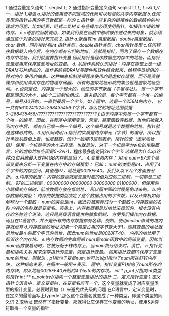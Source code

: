 1.通过变量定义语句：
seqlist L;
2.通过指针变量定义语句
seqlist L1,*L;
L=&L1;//
一、指针
1.用途
a.指针的使用使不同区域的代码可以轻易的共享内存数据
b.任何类型的指针占用的字节数都是一样的
c.指针使一些复杂的链接性的数据结构的构建成为可能，比如链表，链式二叉树
d.有些操作必须使用指针。如操作申请的堆内存。
e.c语言的函数调用，如果我们要在函数中修改被传递过来的对象，就必须通过这个对象的指针来完成
2. 指针
a.数组有int 类型数组，double类型数组，char 数组，同样指针有int 指针类型，double指针类型，char指针类型
c.任何程序数据载入内存后，在内存都有它们的地址，这就是指针，而为了保存一个数据在内存中地址，我们就需要指针变量
因此指针是程序数据在内存中的地址，而指针变量是用来保存这些地址的变量。
d. 从操作系统认识指针：内存在物理上是一组DRAM芯片组成的，操作系统将DRAM等硬件和软件结合起来，给程序员提供的一种对内存
使用的抽象。这种抽象机制使得程序使用的是虚拟存储器，而不是直接操作和使用真实存在的物理存储器。
所有的虚拟地址形成的集合就是虚拟地址空间。
e.也就是说，内存是一个很大的，线性的字节数组（平坦寻址）。 每一个字节都是固定的大小，由8个二进制位组成。
最关键的是，每个字节都有一个唯一的编号，编号从0开始，一直到最后一个字节。如上图中，这是一个256M的内存，
它一共有56*1024*1024=268435456个字节，那么它的地址范围就是0~268435456//??????????????????????????
f.由于内存中的每一个字节都有一个唯一的编号，因此，在程序中使用变量，常量，甚至函数等数据，当他们被载入到内存中后，
都有自己唯一的一个编号，这个编号就是这个数据的地址。指针就是这样形成的。
3.用代码说明
a.指针的实质是内存单元（字节）的编号，所以指针单独从数值上看，也是整数，他们一般用16进制表示。指针的值（虚拟地址值）
使用一个机器字的大小来存储。也就是说，对于一个机器字为w位的电脑而言，它的虚拟地址空间是0~2*w-1，程序最多能访问2*w个字节
这就是为什么xp这种32位系统最大支持4GB内存的原因了。
4.变量和内存：
用int num=97这个局部变量来分析一下变量在内存中的存储模型：
已知：
num的类型是int，占用了4个字节的内存空间，其值是97，地址是0028FF40。我们从以下几个方面去分析。
a.内存的数据：
内存的数据就是变量对应的值对应的二进制，一切都是二进制。
97的二进制是：00000000  00000000  00000000  01100000，但使用的小端模式存储时，低位数据存放在低地址，
所以图中画的时候是倒过来的。
b.内存数据的类型：
内存的数据类型决定了这个数据占用的字节数，以及计算机如何解释为一个整数：
num的类型是int，因此将被解释成为一个整数
c.内存数据的名称
内存的名称就是变量名。实质上，内存数据都是以地址来标识的，根本没有内存的名称这个说法，这只是高级语言提供的抽象机制，
方便我们操作内存数据，而且在C语言中，并不是所有的内存数据都有名称，例如，使用malloc申请的堆内存就没有
d.内存数据的地址
如果一个类型占用的字节数大于1，则其变量的地址就是地址最小的那个字节的地址，因此num的地址是0028FF40。
内存的地址用于标识这个内存块。
e.内存数据的生命周期
num是main函数中的局部变量，因此当main函数被启动时，它被分配于栈内存上，当main执行结束时，消亡。
5.指针变量和指向关系
用来保存指针的变量，就是指针变量。
如果指针变量P1保存了变量num的地址，则就说：p1指向了变量num,也可以说p1指向了num所在钉钉内存块，
这种指向关系，在图中一般用->表示。
图中，指针变量P1指向了num所在的内存块，即从地址0028FF40开始的4个byte的内存块。
int * p_int  //指向int类型的指针
int ** p_pointre//指向一个整型变量指针的指针
二、定义指针变量
1.定义指针
C语言中，定义变量时，在变量名前写一个*，这个变量就变成了对应变量类型的指针变量。必要时要加（）来避免优先级的问题
在C语言中，定义变量时，在定义的最前面写上typedef,那么这个变量名就变成了一种类型，即这个类型的同义词
2.取地址
既然有了指针变量，那就得让它保存其他变量的地址，使用&运算符取得一个变量的指针
